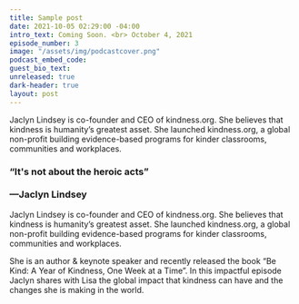 ```yaml
---
title: Sample post
date: 2021-10-05 02:29:00 -04:00
intro_text: Coming Soon. <br> October 4, 2021
episode_number: 3
image: "/assets/img/podcastcover.png"
podcast_embed_code: 
guest_bio_text: 
unreleased: true
dark-header: true
layout: post
---
```


Jaclyn Lindsey is co-founder and CEO of kindness.org. She believes that kindness is humanity’s greatest asset. She launched kindness.org, a global non-profit building evidence-based programs for kinder classrooms, communities and workplaces. 

### &ldquo;It's not about the heroic acts&rdquo; <br><br> &mdash;Jaclyn Lindsey

Jaclyn Lindsey is co-founder and CEO of kindness.org. She believes that kindness is humanity’s greatest asset. She launched kindness.org, a global non-profit building evidence-based programs for kinder classrooms, communities and workplaces. 

She is an author & keynote speaker and recently released the book “Be Kind: A Year of Kindness, One Week at a Time”. In this impactful episode Jaclyn shares with Lisa the global impact that kindness can have and the changes she is making in the world.

